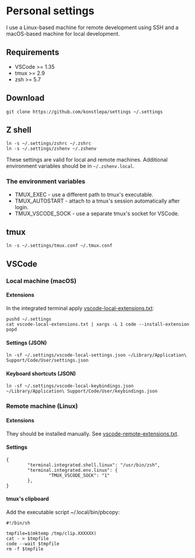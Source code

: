 # Personal settings
I use a Linux-based machine for remote development using SSH and a macOS-based machine for local development. 

## Requirements
* VSCode >= 1.35
* tmux >= 2.9
* zsh >= 5.7

## Download
```
git clone https://github.com/konstlepa/settings ~/.settings
```

## Z shell
```
ln -s ~/.settings/zshrc ~/.zshrc
ln -s ~/.settings/zshenv ~/.zshenv
```
These settings are valid for local and remote machines. Additional environment variables should be in `~/.zshenv.local`.

### The environment variables
* TMUX_EXEC - use a different path to tmux's executable.
* TMUX_AUTOSTART - attach to a tmux's session automatically after login.
* TMUX_VSCODE_SOCK - use a separate tmux's socket for VSCode.

## tmux
```
ln -s ~/.settings/tmux.conf ~/.tmux.conf
```

## VSCode
### Local machine (macOS)
#### Extensions
In the integrated terminal apply [vscode-local-extensions.txt](vscode-local-extensions.txt):
```
pushd ~/.settings
cat vscode-local-extensions.txt | xargs -L 1 code --install-extension
popd
```

#### Settings (JSON)
```
ln -sf ~/.settings/vscode-local-settings.json ~/Library/Application\ Support/Code/User/settings.json
```

#### Keyboard shortcuts (JSON)
```
ln -sf ~/.settings/vscode-local-keybindings.json ~/Library/Application\ Support/Code/User/keybindings.json
```

### Remote machine (Linux)
#### Extensions
They should be installed manually. See [vscode-remote-extensions.txt](vscode-remote-extensions.txt).

#### Settings
```
{
        "terminal.integrated.shell.linux": "/usr/bin/zsh",
        "terminal.integrated.env.linux": {
                "TMUX_VSCODE_SOCK": "1"
        },
}
```

#### tmux's clipboard 
Add the executable script ~/.local/bin/pbcopy:
```
#!/bin/sh

tmpfile=$(mktemp /tmp/clip.XXXXXX)
cat - > $tmpfile
code --wait $tmpfile
rm -f $tmpfile
```
